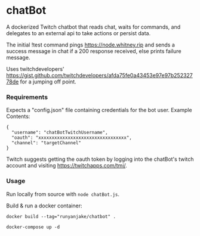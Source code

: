 # chatBot
A dockerized Twitch chatbot that reads chat, waits for commands, and delegates to an external api to take actions or persist data.

The initial !test command pings https://node.whitney.rip and sends a success message in chat if a 200 response received, else prints failure message.

Uses twitchdevelopers' https://gist.github.com/twitchdevelopers/afda75fe0a43453e97e97b25232778de for a jumping off point.

### Requirements
Expects a "config.json" file containing credentials for the bot user. Example Contents:
```
{
  "username": "chatBotTwitchUsername",
  "oauth": "xxxxxxxxxxxxxxxxxxxxxxxxxxxxxxxxx",
  "channel": "targetChannel"
}
```
Twitch suggests getting the oauth token by logging into the chatBot's twitch account and visiting https://twitchapps.com/tmi/.

### Usage

Run locally from source with `node chatBot.js`.

Build & run a docker container: 

`docker build --tag="runyanjake/chatbot" .`

`docker-compose up -d`
